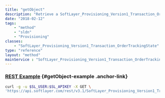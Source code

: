 ```yaml
---
title: "getObject"
description: "Retrieve a SoftLayer_Provisioning_Version1_Transaction_OrderTrackingState record."
date: "2018-02-12"
tags:
    - "method"
    - "sldn"
    - "Provisioning"
classes:
    - "SoftLayer_Provisioning_Version1_Transaction_OrderTrackingState"
type: "reference"
layout: "method"
mainService : "SoftLayer_Provisioning_Version1_Transaction_OrderTrackingState"
---
```


### [REST Example](#getObject-example) <a href="/article/rest/"><i class="fas fa-question"></i></a> {#getObject-example .anchor-link} 
```bash
curl -g -u $SL_USER:$SL_APIKEY -X GET \
'https://api.softlayer.com/rest/v3.1/SoftLayer_Provisioning_Version1_Transaction_OrderTrackingState/{SoftLayer_Provisioning_Version1_Transaction_OrderTrackingStateID}/getObject'
```
